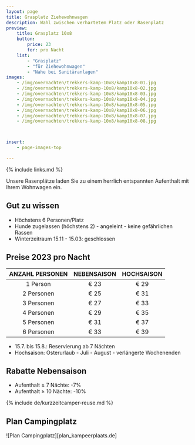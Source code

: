 ```yaml
---
layout: page
title: Grasplatz Ziehewohnwagen 
description: Wahl zwischen verhartetem Platz oder Rasenplatz
preview:
    title: Grasplatz 10x8
    button:
        price: 23
        for: pro Nacht
    list:
        - "Grasplatz"
        - "für Ziehewohnwagen"
        - "Nahe bei Sanitäranlagen"
images:
    - /img/overnachten/trekkers-kamp-10x8/kamp10x8-01.jpg
    - /img/overnachten/trekkers-kamp-10x8/kamp10x8-02.jpg
    - /img/overnachten/trekkers-kamp-10x8/kamp10x8-03.jpg
    - /img/overnachten/trekkers-kamp-10x8/kamp10x8-04.jpg
    - /img/overnachten/trekkers-kamp-10x8/kamp10x8-05.jpg
    - /img/overnachten/trekkers-kamp-10x8/kamp10x8-06.jpg
    - /img/overnachten/trekkers-kamp-10x8/kamp10x8-07.jpg
    - /img/overnachten/trekkers-kamp-10x8/kamp10x8-08.jpg



insert:
    - page-images-top

---
```

{% include links.md %}

Unsere Rasenplätze laden Sie zu einem herrlich entspannten Aufenthalt mit Ihrem Wohnwagen ein.

## Gut zu wissen

- Höchstens 6 Personen/Platz
- Hunde zugelassen (höchstens 2) - angeleint - keine gefährlichen Rassen
- Winterzeitraum 15.11 - 15.03: geschlossen

## Preise 2023 pro Nacht

ANZAHL PERSONEN | NEBENSAISON | HOCHSAISON      
:-------------:|:-----------:|:-----------:|
1 Person       |€ 23         |€ 29      
2 Personen     |€ 25         |€ 31           
3 Personen     |€ 27         |€ 33
4 Personen     |€ 29         |€ 35     
5 Personen     |€ 31         |€ 37
6 Personen     |€ 33         |€ 39

* 15.7. bis 15.8.: Reservierung ab 7 Nächten
* Hochsaison: Osterurlaub - Juli - August - verlängerte Wochenenden

## Rabatte Nebensaison

- Aufenthalt ≥ 7 Nächte: -7%
- Aufenthalt ≥ 10 Nächte: -10%

{% include de/kurzzeitcamper-reuse.md %}





## Plan Campingplatz

![Plan Campingplatz][plan_kampeerplaats.de]
